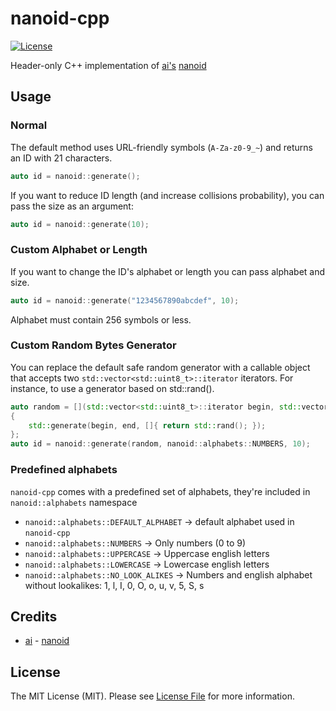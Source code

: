 # nanoid-cpp

[![License](https://img.shields.io/badge/license-MIT%20License-blue.svg)](LICENSE)

Header-only C++ implementation of [ai's](https://github.com/ai) [nanoid](https://github.com/ai/nanoid)

## Usage

### Normal

The default method uses URL-friendly symbols (`A-Za-z0-9_~`) and returns an ID
with 21 characters.

```cpp
auto id = nanoid::generate();
```

If you want to reduce ID length (and increase collisions probability),
you can pass the size as an argument:

```cpp
auto id = nanoid::generate(10);
```

### Custom Alphabet or Length

If you want to change the ID's alphabet or length
you can pass alphabet and size.

```cpp
auto id = nanoid::generate("1234567890abcdef", 10);
```

Alphabet must contain 256 symbols or less.

### Custom Random Bytes Generator

You can replace the default safe random generator with a callable object that accepts two 
`std::vector<std::uint8_t>::iterator` iterators.
For instance, to use a generator based on std::rand().

```cpp
auto random = [](std::vector<std::uint8_t>::iterator begin, std::vector<std::uint8_t>::iterator end)
{
    std::generate(begin, end, []{ return std::rand(); });
};
auto id = nanoid::generate(random, nanoid::alphabets::NUMBERS, 10);
```

### Predefined alphabets
`nanoid-cpp` comes with a predefined set of alphabets, they're included in `nanoid::alphabets` namespace

* `nanoid::alphabets::DEFAULT_ALPHABET` -> default alphabet used in `nanoid-cpp`
* `nanoid::alphabets::NUMBERS` -> Only numbers (0 to 9)
* `nanoid::alphabets::UPPERCASE` -> Uppercase english letters
* `nanoid::alphabets::LOWERCASE` -> Lowercase english letters
* `nanoid::alphabets::NO_LOOK_ALIKES` -> Numbers and english alphabet without lookalikes: 1, l, I, 0, O, o, u, v, 5, S, s

## Credits

- [ai](https://github.com/ai) - [nanoid](https://github.com/ai/nanoid)

## License

The MIT License (MIT). Please see [License File](LICENSE) for more information.